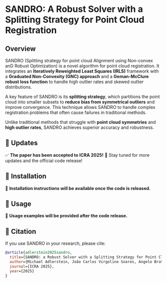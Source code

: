 # SANDRO: A Robust Solver with a Splitting Strategy for Point Cloud Registration  

## Overview  

SANDRO (Splitting strategy for point cloud Alignment using Non-convex anD Robust Optimization) is a novel algorithm for point cloud registration. It integrates an **Iteratively Reweighted Least Squares (IRLS)** framework with a **Graduated Non-Convexity (GNC) approach** and a **Geman-McClure robust loss function** to handle high outlier rates and skewed outlier distributions.  

A key feature of SANDRO is its **splitting strategy**, which partitions the point cloud into smaller subsets to **reduce bias from symmetrical outliers** and improve convergence. This technique allows SANDRO to handle complex registration problems that often cause failures in traditional methods.  

Unlike traditional methods that struggle with **point cloud symmetries** and **high outlier rates**, SANDRO achieves superior accuracy and robustness.

## 🔔 Updates  

✅ **The paper has been accepted to ICRA 2025!** 🎉 Stay tuned for more updates and the official code release!

## 🔧 Installation  

🚧 **Installation instructions will be available once the code is released.**

## 📖 Usage  

🚧 **Usage examples will be provided after the code release.**

## 📌 Citation  

If you use SANDRO in your research, please cite:  

```bibtex
@article{adlerstein2025sandro,
  title={SANDRO: a Robust Solver with a Splitting Strategy for Point Cloud Registration},
  author={Michael Adlerstein, João Carlos Virgolino Soares, Angelo Bratta, Claudio Semini},
  journal={ICRA 2025},
  year={2025}
}
```


